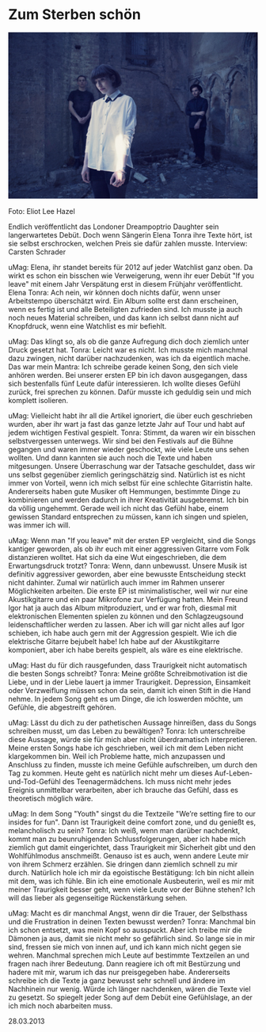 # Zum Sterben schön

<img src="/Images/Eliot Lee Hazel/daughter_5214_eliot_lee_hazel_small.jpg">

Foto: Eliot Lee Hazel

Endlich veröffentlicht das Londoner Dreampoptrio Daughter sein langerwartetes Debüt. Doch wenn Sängerin Elena Tonra ihre Texte hört, ist sie selbst erschrocken, welchen Preis sie dafür zahlen musste. Interview: Carsten Schrader

uMag: Elena, ihr standet bereits für 2012 auf jeder Watchlist ganz oben. Da wirkt es schon ein bisschen wie Verweigerung, wenn ihr euer Debüt "If you leave" mit einem Jahr Verspätung erst in diesem Frühjahr veröffentlicht.
Elena Tonra: Ach nein, wir können doch nichts dafür, wenn unser Arbeitstempo überschätzt wird. Ein Album sollte erst dann erscheinen, wenn es fertig ist und alle Beteiligten zufrieden sind. Ich musste ja auch noch neues Material schreiben, und das kann ich selbst dann nicht auf Knopfdruck, wenn eine Watchlist es mir befiehlt.

uMag: Das klingt so, als ob die ganze Aufregung dich doch ziemlich unter Druck gesetzt hat.
Tonra: Leicht war es nicht. Ich musste mich manchmal dazu zwingen, nicht darüber nachzudenken, was ich da eigentlich mache. Das war mein Mantra: Ich schreibe gerade keinen Song, den sich viele anhören werden. Bei unserer ersten EP bin ich davon ausgegangen, dass sich bestenfalls fünf Leute dafür interessieren. Ich wollte dieses Gefühl zurück, frei sprechen zu können. Dafür musste ich geduldig sein und mich komplett isolieren.

uMag: Vielleicht habt ihr all die Artikel ignoriert, die über euch geschrieben wurden, aber ihr wart ja fast das ganze letzte Jahr auf Tour und habt auf jedem wichtigen Festival gespielt.
Tonra: Stimmt, da waren wir ein bisschen selbstvergessen unterwegs. Wir sind bei den Festivals auf die Bühne gegangen und waren immer wieder geschockt, wie viele Leute uns sehen wollten. Und dann kannten sie auch noch die Texte und haben mitgesungen. Unsere Überraschung war der Tatsache geschuldet, dass wir uns selbst gegenüber ziemlich geringschätzig sind. Natürlich ist es nicht immer von Vorteil, wenn ich mich selbst für eine schlechte Gitarristin halte. Andererseits haben gute Musiker oft Hemmungen, bestimmte Dinge zu kombinieren und werden dadurch in ihrer Kreativität ausgebremst. Ich bin da völlig ungehemmt. Gerade weil ich nicht das Gefühl habe, einem gewissen Standard entsprechen zu müssen, kann ich singen und spielen, was immer ich will.

uMag: Wenn man "If you leave" mit der ersten EP vergleicht, sind die Songs kantiger geworden, als ob ihr euch mit einer aggressiven Gitarre vom Folk distanzieren wolltet. Hat sich da eine Wut eingeschrieben, die dem Erwartungsdruck trotzt?
Tonra: Wenn, dann unbewusst. Unsere Musik ist definitiv aggressiver geworden, aber eine bewusste Entscheidung steckt nicht dahinter. Zumal wir natürlich auch immer im Rahmen unserer Möglichkeiten arbeiten. Die erste EP ist minimalistischer, weil wir nur eine Akustikgitarre und ein paar Mikrofone zur Verfügung hatten. Mein Freund Igor hat ja auch das Album mitproduziert, und er war froh, diesmal mit elektronischen Elementen spielen zu können und den Schlagzeugsound leidenschaftlicher werden zu lassen. Aber ich will gar nicht alles auf Igor schieben, ich habe auch gern mit der Aggression gespielt. Wie ich die elektrische Gitarre bejubelt habe! Ich habe auf der Akustikgitarre komponiert, aber ich habe bereits gespielt, als wäre es eine elektrische.

uMag: Hast du für dich rausgefunden, dass Traurigkeit nicht automatisch die besten Songs schreibt?
Tonra: Meine größte Schreibmotivation ist die Liebe, und in der Liebe lauert ja immer Traurigkeit. Depression, Einsamkeit oder Verzweiflung müssen schon da sein, damit ich einen Stift in die Hand nehme. In jedem Song geht es um Dinge, die ich loswerden möchte, um Gefühle, die abgestreift gehören.

uMag: Lässt du dich zu der pathetischen Aussage hinreißen, dass du Songs schreiben musst, um das Leben zu bewältigen?
Tonra: Ich unterschreibe diese Aussage, würde sie für mich aber nicht überdramatisch interpretieren. Meine ersten Songs habe ich geschrieben, weil ich mit dem Leben nicht klargekommen bin. Weil ich Probleme hatte, mich anzupassen und Anschluss zu finden, musste ich meine Gefühle aufschreiben, um durch den Tag zu kommen. Heute geht es natürlich nicht mehr um dieses Auf-Leben-und-Tod-Gefühl des Teenagermädchens. Ich muss nicht mehr jedes Ereignis unmittelbar verarbeiten, aber ich brauche das Gefühl, dass es theoretisch möglich wäre.

uMag: In dem Song "Youth" singst du die Textzeile "We’re setting fire to our insides for fun". Dann ist Traurigkeit deine comfort zone, und du genießt es, melancholisch zu sein?
Tonra: Ich weiß, wenn man darüber nachdenkt, kommt man zu beunruhigenden Schlussfolgerungen, aber ich habe mich ziemlich gut damit eingerichtet, dass Traurigkeit mir Sicherheit gibt und den Wohlfühlmodus anschmeißt. Genauso ist es auch, wenn andere Leute mir von ihrem Schmerz erzählen. Sie dringen dann ziemlich schnell zu mir durch. Natürlich hole ich mir da egoistische Bestätigung: Ich bin nicht allein mit dem, was ich fühle. Bin ich eine emotionale Ausbeuterin, weil es mir mit meiner Traurigkeit besser geht, wenn viele Leute vor der Bühne stehen? Ich will das lieber als gegenseitige Rückenstärkung sehen.

uMag: Macht es dir manchmal Angst, wenn dir die Trauer, der Selbsthass und die Frustration in deinen Texten bewusst werden?
Tonra: Manchmal bin ich schon entsetzt, was mein Kopf so ausspuckt. Aber ich treibe mir die Dämonen ja aus, damit sie nicht mehr so gefährlich sind. So lange sie in mir sind, fressen sie mich von innen auf, und ich kann mich nicht gegen sie wehren. Manchmal sprechen mich Leute auf bestimmte Textzeilen an und fragen nach ihrer Bedeutung. Dann reagiere ich oft mit Bestürzung und hadere mit mir, warum ich das nur preisgegeben habe. Andererseits schreibe ich die Texte ja ganz bewusst sehr schnell und ändere im Nachhinein nur wenig. Würde ich länger nachdenken, wären die Texte viel zu gesetzt. So spiegelt jeder Song auf dem Debüt eine Gefühlslage, an der ich mich noch abarbeiten muss.

28.03.2013
